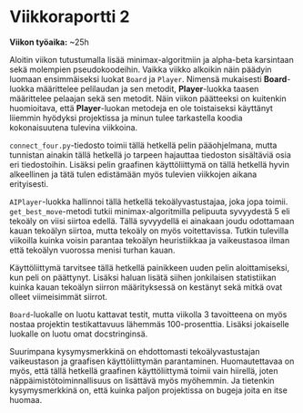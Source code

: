 # Viikkoraportti 2

**Viikon työaika:** ~25h

Aloitin viikon tutustumalla lisää minimax-algoritmiin ja alpha-beta karsintaan sekä molempien pseudokoodeihin. Vaikka viikko alkoikin näin päädyin luomaan ensimmäiseksi luokat `Board` ja `Player`. Nimensä mukaisesti **Board**-luokka määrittelee pelilaudan ja sen metodit, **Player**-luokka taasen määrittelee pelaajan sekä sen metodit. Näin viikon päätteeksi on kuitenkin huomioitava, että **Player**-luokan metodeja en ole toistaiseksi käyttänyt liiemmin hyödyksi projektissa ja minun tulee tarkastella koodia kokonaisuutena tulevina viikkoina.

`connect_four.py`-tiedosto toimii tällä hetkellä pelin pääohjelmana, mutta tunnistan ainakin tällä hetkellä jo tarpeen hajauttaa tiedoston sisältäviä osia eri tiedostoihin. Lisäksi pelin graafinen käyttöliittymä on tällä hetkellä hyvin alkeellinen ja tätä tulen edistämään myös tulevien viikkojen aikana erityisesti.

`AIPlayer`-luokka hallinnoi tällä hetkellä tekoälyvastustajaa, joka jopa toimii. `get_best_move`-metodi tutkii minimax-algoritmilla pelipuuta syvyydestä 5 eli tekoäly on viisi siirtoa edellä. Tällä syvyydellä ei ainakaan joudu odottamaan kauan tekoälyn siirtoa, mutta tekoäly on myös voitettavissa. Tutkin tulevilla viikoilla kuinka voisin parantaa tekoälyn heuristiikkaa ja vaikeustasoa ilman että tekoälyn vuorossa menisi turhan kauan.

Käyttöliittymä tarvitsee tällä hetkellä painikkeen uuden pelin aloittamiseksi, kun peli on päättynyt. Lisäksi haluan lisätä siihen jonkilaisen statistiikan kuinka kauan tekoälyn siirron määrityksessä on kestänyt sekä mitkä ovat olleet viimeisimmät siirrot.

`Board`-luokalle on luotu kattavat testit, mutta viikolla 3 tavoitteena on myös nostaa projektin testikattavuus lähemmäs 100-prosenttia. Lisäksi jokaiselle luokalle on luotu omat docstringinsä.

Suurimpana kysymysmerkkinä on ehdottomasti tekoälyvastustajan vaikeustason ja graafisen käyttöliittymän parantaminen. Huomautettavaa on myös, että tällä hetkellä graafinen käyttöliittymä toimii vain hiirellä, joten näppäimistötoiminnallisuus on lisättävä myös myöhemmin. Ja tietenkin kysymysmerkkinä on, että kuinka paljon projektissa on bugeja joita en itse huomaa.
